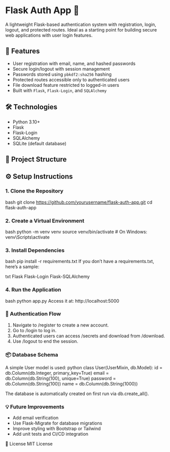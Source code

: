 # Flask Auth App 🔐

A lightweight Flask-based authentication system with registration, login, logout, and protected routes. Ideal as a starting point for building secure web applications with user login features.

## 🚀 Features

- User registration with email, name, and hashed passwords
- Secure login/logout with session management
- Passwords stored using `pbkdf2:sha256` hashing
- Protected routes accessible only to authenticated users
- File download feature restricted to logged-in users
- Built with `Flask`, `Flask-Login`, and `SQLAlchemy`

## 🛠️ Technologies

- Python 3.10+
- Flask
- Flask-Login
- SQLAlchemy
- SQLite (default database)

## 📁 Project Structure


## ⚙️ Setup Instructions

### 1. Clone the Repository
bash
git clone https://github.com/yourusername/flask-auth-app.git
cd flask-auth-app

### 2. Create a Virtual Environment
bash
python -m venv venv
source venv/bin/activate   # On Windows: venv\Scripts\activate

### 3. Install Dependencies
bash
pip install -r requirements.txt
If you don’t have a requirements.txt, here’s a sample:

txt
Flask
Flask-Login
Flask-SQLAlchemy

### 4. Run the Application
bash
python app.py
Access it at: http://localhost:5000

### 🔐 Authentication Flow
1. Navigate to /register to create a new account.
2. Go to /login to log in.
3. Authenticated users can access /secrets and download from /download.
4. Use /logout to end the session.

### 📦 Database Schema
A simple User model is used:
python
class User(UserMixin, db.Model):
    id = db.Column(db.Integer, primary_key=True)
    email = db.Column(db.String(100), unique=True)
    password = db.Column(db.String(100))
    name = db.Column(db.String(1000))

The database is automatically created on first run via db.create_all().

### 💡 Future Improvements
- Add email verification
- Use Flask-Migrate for database migrations
- Improve styling with Bootstrap or Tailwind
- Add unit tests and CI/CD integration

📄 License
MIT License
